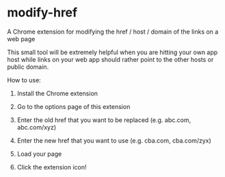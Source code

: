 # modify-href
A Chrome extension for modifying the href / host / domain of the links on a web page

This small tool will be extremely helpful when you are hitting your own app host while links on your web app should rather point to the other hosts or public domain.

How to use:
1. Install the Chrome extension

2. Go to the options page of this extension

3. Enter the old href that you want to be replaced (e.g. abc.com, abc.com/xyz)

4. Enter the new href that you want to use (e.g. cba.com, cba.com/zyx)

5. Load your page

6. Click the extension icon!
